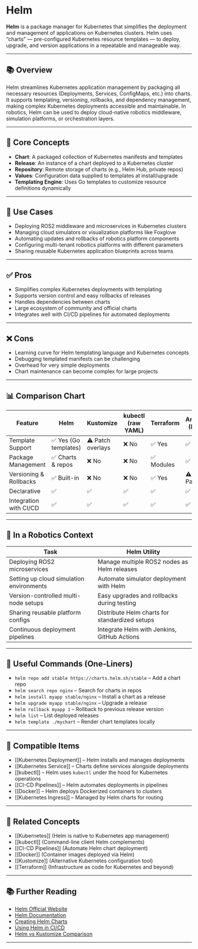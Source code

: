 # Helm

**Helm** is a package manager for Kubernetes that simplifies the deployment and management of applications on Kubernetes clusters. Helm uses “charts” — pre-configured Kubernetes resource templates — to deploy, upgrade, and version applications in a repeatable and manageable way.

---

## 📚 Overview

Helm streamlines Kubernetes application management by packaging all necessary resources (Deployments, Services, ConfigMaps, etc.) into charts. It supports templating, versioning, rollbacks, and dependency management, making complex Kubernetes deployments accessible and maintainable. In robotics, Helm can be used to deploy cloud-native robotics middleware, simulation platforms, or orchestration layers.

---

## 🧠 Core Concepts

- **Chart**: A packaged collection of Kubernetes manifests and templates
- **Release**: An instance of a chart deployed to a Kubernetes cluster
- **Repository**: Remote storage of charts (e.g., Helm Hub, private repos)
- **Values**: Configuration data supplied to templates at install/upgrade
- **Templating Engine**: Uses Go templates to customize resource definitions dynamically

---

## 🧰 Use Cases

- Deploying ROS2 middleware and microservices in Kubernetes clusters
- Managing cloud simulators or visualization platforms like Foxglove
- Automating updates and rollbacks of robotics platform components
- Configuring multi-tenant robotics platforms with different parameters
- Sharing reusable Kubernetes application blueprints across teams

---

## ✅ Pros

- Simplifies complex Kubernetes deployments with templating
- Supports version control and easy rollbacks of releases
- Handles dependencies between charts
- Large ecosystem of community and official charts
- Integrates well with CI/CD pipelines for automated deployments

---

## ❌ Cons

- Learning curve for Helm templating language and Kubernetes concepts
- Debugging templated manifests can be challenging
- Overhead for very simple deployments
- Chart maintenance can become complex for large projects

---

## 📊 Comparison Chart

| Feature                  | Helm               | Kustomize         | kubectl (raw YAML) | Terraform          | Ansible (K8s)      |
|--------------------------|--------------------|-------------------|--------------------|--------------------|--------------------|
| Template Support         | ✅ Yes (Go templates) | ⚠️ Patch overlays  | ❌ No               | ✅ Yes             | ✅ Yes             |
| Package Management       | ✅ Charts & repos   | ❌ No              | ❌ No               | ✅ Modules         | ✅ Roles            |
| Versioning & Rollbacks   | ✅ Built-in         | ❌ No              | ❌ No               | ✅ Yes             | ⚠️ Partial          |
| Declarative             | ✅                  | ✅                 | ✅                  | ✅                  | ✅                  |
| Integration with CI/CD   | ✅                  | ✅                 | ✅                  | ✅                  | ✅                  |

---

## 🤖 In a Robotics Context

| Task                                   | Helm Utility                                  |
|----------------------------------------|------------------------------------------------|
| Deploying ROS2 microservices           | Manage multiple ROS2 nodes as Helm releases     |
| Setting up cloud simulation environments | Automate simulator deployment with Helm         |
| Version-controlled multi-node setups   | Easy upgrades and rollbacks during testing      |
| Sharing reusable platform configs      | Distribute Helm charts for standardized setups  |
| Continuous deployment pipelines        | Integrate Helm with Jenkins, GitHub Actions     |

---

## 🔧 Useful Commands (One-Liners)

- `helm repo add stable https://charts.helm.sh/stable` – Add a chart repo  
- `helm search repo nginx` – Search for charts in repos  
- `helm install myapp stable/nginx` – Install a chart as a release  
- `helm upgrade myapp stable/nginx` – Upgrade a release  
- `helm rollback myapp 1` – Rollback to previous release version  
- `helm list` – List deployed releases  
- `helm template ./mychart` – Render chart templates locally  

---

## 🔧 Compatible Items

- [[Kubernetes Deployment]] – Helm installs and manages deployments  
- [[Kubernetes Service]] – Charts define services alongside deployments  
- [[kubectl]] – Helm uses `kubectl` under the hood for Kubernetes operations  
- [[CI-CD Pipelines]] – Helm automates deployments in pipelines  
- [[Docker]] – Helm deploys Dockerized containers to clusters  
- [[Kubernetes Ingress]] – Managed by Helm charts for routing  

---

## 🔗 Related Concepts

- [[Kubernetes]] (Helm is native to Kubernetes app management)  
- [[kubectl]] (Command-line client Helm complements)  
- [[CI-CD Pipelines]] (Automate Helm chart deployment)  
- [[Docker]] (Container images deployed via Helm)  
- [[Kustomize]] (Alternative Kubernetes configuration tool)  
- [[Terraform]] (Infrastructure as code for Kubernetes and beyond)  

---

## 📚 Further Reading

- [Helm Official Website](https://helm.sh/)  
- [Helm Documentation](https://helm.sh/docs/)  
- [Creating Helm Charts](https://helm.sh/docs/topics/charts/)  
- [Using Helm in CI/CD](https://helm.sh/docs/howto/charts_tips_and_tricks/)  
- [Helm vs Kustomize Comparison](https://www.weave.works/blog/helm-vs-kustomize)

---
